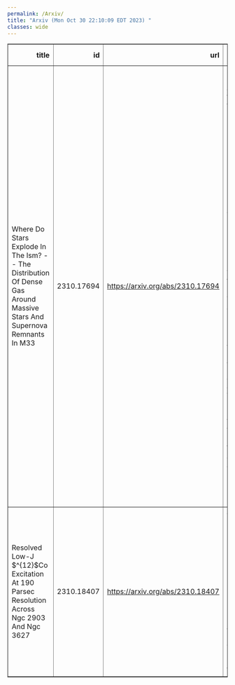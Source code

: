 ```yaml
---
permalink: /Arxiv/
title: "Arxiv (Mon Oct 30 22:10:09 EDT 2023) "
classes: wide
---
```

<table border="1" class="dataframe">
  <thead>
    <tr style="text-align: right;">
      <th>title</th>
      <th>id</th>
      <th>url</th>
      <th>authors</th>
      <th>Local Authors</th>
    </tr>
  </thead>
  <tbody>
    <tr>
      <td>Where Do Stars Explode In The Ism? -- The Distribution Of Dense Gas   Around Massive Stars And Supernova Remnants In M33</td>
      <td>2310.17694</td>
      <td><a href="https://arxiv.org/abs/2310.17694" target="_blank">https://arxiv.org/abs/2310.17694</a></td>
      <td>Sumit K. Sarbadhicary, Jordan Wagner, Eric W. Koch, Ness Mayker Chen, Adam K. Leroy, Natalia Lahén, Erik Rosolowsky, Kathryn F. Neugent, Chang-Goo Kim, Laura Chomiuk, Julianne J. Dalcanton, Laura A. Lopez, Nickolas M. Pingel, Remy Indebetouw, Thomas G. Williams, Elizabeth Tarantino, Jennifer Donovan Meyer, Evan D. Skillman, Adam Smercina, Amanda A. Kepley, Eric J. Murphy, Jay Strader, Tony Wong, Snežana Stanimirović, Vicente Villanueva, Fabian Walter, Juergen Ott, Jeremy Darling, Julia Roman-Duval, Claire E. Murray</td>
      <td>Adam Leroy, Laura Lopez, Ness Mayker Chen, Sumit Sarbadhicary</td>
    </tr>
    <tr>
      <td>Resolved Low-J $^{12}$Co Excitation At 190 Parsec Resolution Across Ngc   2903 And Ngc 3627</td>
      <td>2310.18407</td>
      <td><a href="https://arxiv.org/abs/2310.18407" target="_blank">https://arxiv.org/abs/2310.18407</a></td>
      <td>J. S. Den Brok, A. K. Leroy, A. Usero, E. Schinnerer, E. Rosolowsky, E. W. Koch, M. Querejeta, D. Liu, F. Bigiel, A. T. Barnes, M. Chevance, D. Colombo, D. A. Dale, S. C. O. Glover, M. J. Jimenez-Donaire, Y. -H. Teng, T. G. Williams</td>
      <td>Adam Leroy</td>
    </tr>
  </tbody>
</table>